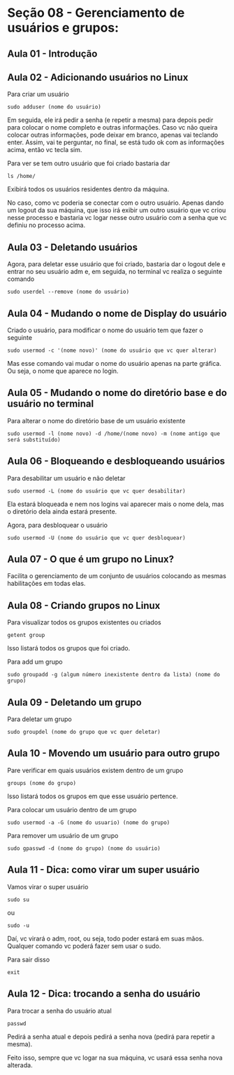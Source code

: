 # Seção 08 - Gerenciamento de usuários e grupos:

## Aula 01 - Introdução

## Aula 02 - Adicionando usuários no Linux
Para criar um usuário

    sudo adduser (nome do usuário)

Em seguida, ele irá pedir a senha (e repetir a mesma) para depois pedir para colocar o nome completo e outras informações. Caso vc não queira colocar outras informações, pode deixar em branco, apenas vai teclando enter. Assim, vai te perguntar, no final, se está tudo ok com as informações acima, então vc tecla sim.

Para ver se tem outro usuário que foi criado bastaria dar

    ls /home/

Exibirá todos os usuários residentes dentro da máquina.

No caso, como vc poderia se conectar com o outro usuário. Apenas dando um logout da sua máquina, que isso irá exibir um outro usuário que vc criou nesse processo e bastaria vc logar nesse outro usuário com a senha que vc definiu no processo acima.

## Aula 03 - Deletando usuários
Agora, para deletar esse usuário que foi criado, bastaria dar o logout dele e entrar no seu usuário adm e, em seguida, no terminal vc realiza o seguinte comando

    sudo userdel --remove (nome do usuário)

## Aula 04 - Mudando o nome de Display do usuário
Criado o usuário, para modificar o nome do usuário tem que fazer o seguinte

    sudo usermod -c '(nome novo)' (nome do usuário que vc quer alterar)

Mas esse comando vai mudar o nome do usuário apenas na parte gráfica. Ou seja, o nome que aparece no login.

## Aula 05 - Mudando o nome do diretório base e do usuário no terminal
Para alterar o nome do diretório base de um usuário existente 

    sudo usermod -l (nome novo) -d /home/(nome novo) -m (nome antigo que será substituído)

## Aula 06 - Bloqueando e desbloqueando usuários
Para desabilitar um usuário e não deletar

    sudo usermod -L (nome do usuário que vc quer desabilitar)

Ela estará bloqueada e nem nos logins vai aparecer mais o nome dela, mas o diretório dela ainda estará presente.

Agora, para desbloquear o usuário

    sudo usermod -U (nome do usuário que vc quer desbloquear)

## Aula 07 - O que é um grupo no Linux?
Facilita o gerenciamento de um conjunto de usuários colocando as mesmas habilitações em todas elas.

## Aula 08 - Criando grupos no Linux
Para visualizar todos os grupos existentes ou criados

    getent group

Isso listará todos os grupos que foi criado.

Para add um grupo

    sudo groupadd -g (algum número inexistente dentro da lista) (nome do grupo)

## Aula 09 - Deletando um grupo
Para deletar um grupo

    sudo groupdel (nome do grupo que vc quer deletar)

## Aula 10 - Movendo um usuário para outro grupo
Pare verificar em quais usuários existem dentro de um grupo

    groups (nome do grupo)

Isso listará todos os grupos em que esse usuário pertence.

Para colocar um usuário dentro de um grupo

    sudo usermod -a -G (nome do usuario) (nome do grupo)

Para remover um usuário de um grupo

    sudo gpasswd -d (nome do grupo) (nome do usuário)

## Aula 11 - Dica: como virar um super usuário
Vamos virar o super usuário

    sudo su

ou 

    sudo -u

Daí, vc virará o adm, root, ou seja, todo poder estará em suas mãos. Qualquer comando vc poderá fazer sem usar o sudo.

Para sair disso

    exit

## Aula 12 - Dica: trocando a senha do usuário
Para trocar a senha do usuário atual

    passwd

Pedirá a senha atual e depois pedirá a senha nova (pedirá para repetir a mesma).

Feito isso, sempre que vc logar na sua máquina, vc usará essa senha nova alterada.
